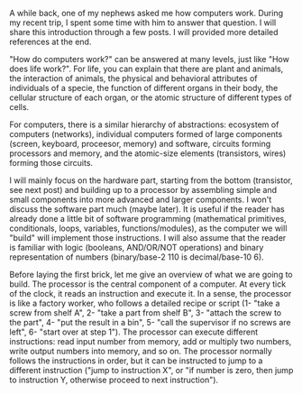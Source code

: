 A while back, one of my nephews asked me how computers work. During my recent trip, I spent some time with him to answer that question. I will share this introduction through a few posts. I will provided more detailed references at the end.

"How do computers work?" can be answered at many levels, just like "How does life work?". For life, you can explain that there are plant and animals, the interaction of animals, the physical and behavioral attributes of individuals of a specie, the function of different organs in their body, the cellular structure of each organ, or the atomic structure of different types of cells.

For computers, there is a similar hierarchy of abstractions: ecosystem of computers (networks), individual computers formed of large components (screen, keyboard, proceesor, memory) and software, circuits forming processors and memory, and the atomic-size elements (transistors, wires) forming those circuits.

I will mainly focus on the hardware part, starting from the bottom (transistor, see next post) and building up to a processor by assembling simple and small components into more advanced and larger components. I won't discuss the software part much (maybe later). It is useful if the reader has already done a little bit of software programming (mathematical primitives, conditionals, loops, variables, functions/modules), as the computer we will "build" will implement those instructions. 
I will also assume that the reader is familiar with logic (booleans, AND/OR/NOT operations) and binary representation of numbers (binary/base-2 110 is decimal/base-10 6).

Before laying the first brick, let me give an overview of what we are going to build. The processor is the central component of a computer. At every tick of the clock, it reads an instruction and execute it. In a sense, the processor is like a factory worker, who follows a detailed recipe or script (1- "take a screw from shelf A", 2- "take a part from shelf B", 3- "attach the screw to the part", 4- "put the result in a bin", 5- "call the supervisor if no screws are left", 6- "start over at step 1").
The processor can execute different instructions: read input number from memory, add or multiply two numbers, write output numbers into memory, and so on. The processor normally follows the instructions in order, but it can be instructed to jump to a different instruction ("jump to instruction X", or "if number is zero, then jump to instruction Y, otherwise proceed to next instruction").

